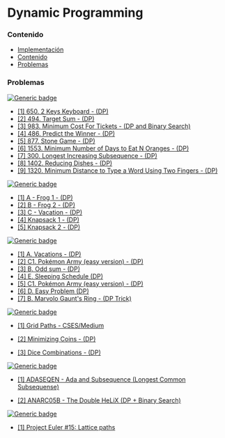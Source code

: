 # Dynamic Programming

### Contenido

* [Implementación](#)
* [Contenido](#contenido)
* [Problemas](#problemas)

### Problemas

[![Generic badge](https://img.shields.io/badge/LeetCode-Medium-yellow.svg)](https://leetcode.com/problemset/algorithms/)

* [[1] 650. 2 Keys Keyboard - (DP)](https://leetcode.com/problems/2-keys-keyboard/)
* [[2] 494. Target Sum - (DP)](https://leetcode.com/problems/target-sum/)
* [[3] 983. Minimum Cost For Tickets - (DP and Binary Search)](https://leetcode.com/problems/minimum-cost-for-tickets/)
* [[4] 486. Predict the Winner - (DP)](https://leetcode.com/problems/predict-the-winner/)
* [[5] 877. Stone Game - (DP)](https://leetcode.com/problems/stone-game/)
* [[6] 1553. Minimum Number of Days to Eat N Oranges - (DP)](https://leetcode.com/problems/minimum-number-of-days-to-eat-n-oranges/)
* [[7] 300. Longest Increasing Subsequence - (DP)](https://leetcode.com/problems/longest-increasing-subsequence/)
* [[8] 1402. Reducing Dishes - (DP)](https://leetcode.com/problems/reducing-dishes/)
* [[9] 1320. Minimum Distance to Type a Word Using Two Fingers - (DP)](https://leetcode.com/problems/minimum-distance-to-type-a-word-using-two-fingers/)

[![Generic badge](https://img.shields.io/badge/AtCoder-Medium-yellow.svg)](https://atcoder.jp/)

* [[1] A - Frog 1 - (DP)](https://atcoder.jp/contests/dp/tasks/dp_a)
* [[2] B - Frog 2 - (DP)](https://atcoder.jp/contests/dp/tasks/dp_b)
* [[3] C - Vacation - (DP)](https://atcoder.jp/contests/dp/tasks/dp_c)
* [[4] Knapsack 1 - (DP)](https://atcoder.jp/contests/dp/tasks/dp_d)
* [[5] Knapsack 2 - (DP)](https://atcoder.jp/contests/dp/tasks/dp_e)

[![Generic badge](https://img.shields.io/badge/CodeForces-Medium-yellow.svg)](https://codeforces.com/problemset?tags=dp)

* [[1] A. Vacations - (DP)](https://codeforces.com/contest/698/problem/A)
* [[2] C1. Pokémon Army (easy version) - (DP)](https://codeforces.com/contest/1420/problem/C1)
* [[3] B. Odd sum - (DP)](https://codeforces.com/contest/797/problem/B)
* [[4] E. Sleeping Schedule (DP)](https://codeforces.com/contest/1324/problem/E)
* [[5] C1. Pokémon Army (easy version) - (DP)](https://codeforces.com/contest/1420/problem/C1)
* [[6] D. Easy Problem (DP)](https://codeforces.com/contest/1096/problem/D)
* [[7] B. Marvolo Gaunt's Ring - (DP Trick)](https://codeforces.com/contest/855/problem/B)


[![Generic badge](https://img.shields.io/badge/CSES-Medium-yellow.svg)](https://cses.fi/problemset/)

* [[1] Grid Paths - CSES/Medium](https://cses.fi/problemset/task/1638)

* [[2] Minimizing Coins - (DP)](https://cses.fi/problemset/task/1634/)

* [[3] Dice Combinations - (DP)](https://cses.fi/problemset/task/1633)

[![Generic badge](https://img.shields.io/badge/SPOJ-Medium-yellow.svg)](https://www.spoj.com/problems/tag/dynamic-programming?sort=6)

* [[1] ADASEQEN - Ada and Subsequence (Longest Common Subsequense)](https://www.spoj.com/problems/ADASEQEN/)

* [[2] ANARC05B - The Double HeLiX (DP + Binary Search)](https://www.spoj.com/problems/ANARC05B/)


[![Generic badge](https://img.shields.io/badge/ProjectoEulerHackerRank-Medium-yellow.svg)](https://www.hackerrank.com/contests/projecteuler/challenges)

* [[1] Project Euler #15: Lattice paths](https://www.hackerrank.com/contests/projecteuler/challenges/euler015/problem)
